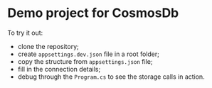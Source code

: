 # Demo project for CosmosDb
To try it out:
- clone the repository;
- create `appsettings.dev.json` file in a root folder;
- copy the structure from `appsettings.json` file;
- fill in the connection details;
- debug through the `Program.cs` to see the storage calls in action.